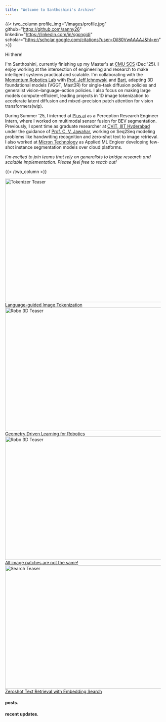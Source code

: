 ```yaml
---
title: "Welcome to Santhoshini's Archive"
---
```


{{< two_column 
    profile_img="/images/profile.jpg" 
    github="https://github.com/sanny26" 
    linkedin="https://linkedin.com/in/sgongidi" 
    scholar="https://scholar.google.com/citations?user=OiI80VwAAAAJ&hl=en"
    >}}

Hi there! 

I'm Santhoshini, currently finishing up my Master's at [CMU SCS](https://www.ri.cmu.edu/) (Dec '25). I enjoy working at the intersection of engineering and research to make intelligent systems practical and scalable.
I'm collaborating with the [Momentum Robotics Lab](https://github.com/momentum-robotics-lab) with [Prof. Jeff Ichnowski](https://ichnow.ski/) and [Bart](https://www.bart-ai.com/), adapting 3D foundational models (VGGT, Mast3R) for single-task diffusion policies and generalist vision–language–action policies. I also focus on making large models compute-efficient, leading projects in 1D image tokenization to accelerate latent diffusion and mixed-precision patch attention for vision transformers(wip).

During Summer ’25, I interned at [Plus.ai](https://plus.ai/) as a Perception Research Engineer Intern, where I worked on multimodal sensor fusion for BEV segmentation. Previously, I spent time as graduate researcher at [CVIT, IIIT Hyderabad](https://cvit.iiit.ac.in/) under the guidance of [Prof. C. V. Jawahar](https://scholar.google.com/citations?user=U9dH-DoAAAAJ&hl=en), working on Seq2Seq modeling problems like handwriting recognition and zero-shot text to image retrieval. I also worked at [Micron Technology](https://www.micron.com/) as Applied ML Engieer developing few-shot instance segmentation models over cloud platforms. 

*I’m excited to join teams that rely on generalists to bridge research and scalable implementation. Please feel free to reach out!*

{{< /two_column >}}

<div class="scroll-container">
  <a href="/posts/imtok/" class="carousel-item" title="Language-guided Image Tokenization - CMU Research 2025">
    <img src="/images/tok.png" alt="Tokenizer Teaser" width="600" height="400">
    <div class="hover-text">Language-guided Image Tokenization</div>
  </a>
  
  <a href="/posts/mast3r/" class="carousel-item" title="360° Scene Generation for Robotics - CMU Research 2025">
    <img src="/images/robomast3r.png" alt="Robo 3D Teaser" width="600" height="400">
    <div class="hover-text">Geometry Driven Learning for Robotics</div>
  </a>

  <a href="/posts/mpavit/" class="carousel-item" title="MPAVIT">
    <img src="/images/posts/mixed-precision-patch-attention-mpavit/thumbnail.svg" alt="Robo 3D Teaser" width="600" height="400">
    <div class="hover-text">All image patches are not the same!</div>
  </a>

  <a href="https://cvit.iiit.ac.in/research/projects/cvit-projects/hw-search" class="carousel-item" title="Zeroshot Text Retrieval with Embedding Search - ICDAR 2021">
    <img src="/images/hwsearch.gif" alt="Search Teaser" width="600" height="400">
    <div class="hover-text">Zeroshot Text Retrieval with Embedding Search</div>
  </a>

</div>

#### posts.

#### recent updates.






